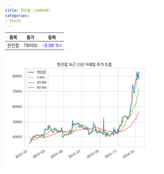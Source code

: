 ```yaml
---
title: 한진칼 (180640)
categories:
- Stock
---
```


|종목|종가|등락|
|----|----|----|
|한진칼|78000|<span style="color: blue">-0.06 %</span>>|

<!-- more -->

![180640](/assets/images/stock/180640.png)